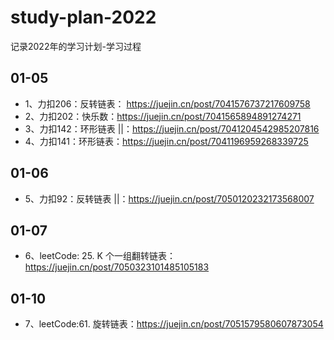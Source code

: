 # study-plan-2022
记录2022年的学习计划-学习过程

## 01-05
- 1、力扣206：反转链表： https://juejin.cn/post/7041576737217609758
- 2、力扣202：快乐数：https://juejin.cn/post/7041565894891274271
- 3、力扣142：环形链表 ||：https://juejin.cn/post/7041204542985207816
- 4、力扣141：环形链表：https://juejin.cn/post/7041196959268339725

## 01-06
- 5、力扣92：反转链表 ||：https://juejin.cn/post/7050120232173568007

## 01-07
- 6、leetCode: 25. K 个一组翻转链表：https://juejin.cn/post/7050323101485105183

## 01-10
- 7、leetCode:61. 旋转链表：https://juejin.cn/post/7051579580607873054
